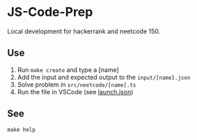 # JS-Code-Prep

Local development for hackerrank and neetcode 150.

## Use

1. Run `make create` and type a \[name\]
1. Add the input and expected output to the `input/[name].json`
1. Solve problem in `src/neetcode/[name].ts`
1. Run the file in VSCode (see [launch.json](.vscode/launch.json))

## See

`make help`
